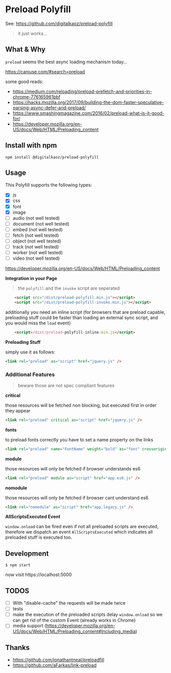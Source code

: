 # Preload Polyfill

See: https://github.com/digitalkaoz/preload-polyfill

> it just works...

## What & Why

`preload` seems the best async loading mechanism today...

https://caniuse.com/#search=preload

some good reads:

* https://medium.com/reloading/preload-prefetch-and-priorities-in-chrome-776165961bbf
* https://hacks.mozilla.org/2017/09/building-the-dom-faster-speculative-parsing-async-defer-and-preload/
* https://www.smashingmagazine.com/2016/02/preload-what-is-it-good-for/
* https://developer.mozilla.org/en-US/docs/Web/HTML/Preloading_content

## Install with npm

```
npm install @digitalkaoz/preload-polyfill
```

## Usage

This Polyfill supports the following types:

- [x] js
- [x] css
- [x] font
- [x] image
- [ ] audio (not well tested)
- [ ] document (not well tested)
- [ ] embed (not well tested)
- [ ] fetch (not well tested)
- [ ] object (not well tested)
- [ ] track (not well tested)
- [ ] worker (not well tested)
- [ ] video (not well tested)

https://developer.mozilla.org/en-US/docs/Web/HTML/Preloading_content

**Integration in your Page**

> the `polyfill` and the `invoke` script are seperated

```html
    <script src="/dist/preload-polyfill.min.js"></script>
    <script src="/dist/preload-polyfill-invoke.min.js"></script>
```

additionally you need an inline script (for browsers that are preload capable, preloading stuff could be faster than loading an external sync script, and you would miss the `load` event)

```html
    <script>/dist/preload-polyfill-inline.min.js</script>
```

**Preloading Stuff**

simply use it as follows:

```html
<link rel="preload" as="script" href="jquery.js" />
```


### Additional Features

> beware those are not spec compliant features

**critical**

those resources will be fetched non blocking, but executed first in order they appear

```html
<link rel="preload" critical as="script" href="jquery.js" />
```

**fonts**

to preload fonts correctly you have to set a name property on the links

```html
<link rel="preload" name="FontName" weight="bold" as="font" crossorigin type="font/woff2" href="font.woff2" />
```

**module**

those resources will only be fetched if browser understands es6

```html
<link rel="preload" module as="script" href="app.es6.js" />
```

**nomodule**

those resources will only be fetched if browser cant understand es6

```html
<link rel="nomodule" as="script" href="app.legacy.js" />
```

**AllScriptsExecuted Event**

`window.onload` can be fired even if not all preloaded scripts are executed, therefore we dispatch an event `AllScriptsExecuted` which indicates all preloaded stuff is executed too.

## Development

```
$ npm start
```

now visit https://localhost:5000

## TODOS

- [ ] With "disable-cache" the requests will be made twice
- [ ] tests
- [ ] make the execution of the preloaded scripts delay `window.onload` so we can get rid of the custom Event (already works in Chrome)
- [ ] media support (https://developer.mozilla.org/en-US/docs/Web/HTML/Preloading_content#Including_media)

## Thanks

* https://github.com/jonathantneal/preloadfill
* https://github.com/aFarkas/link-preload
